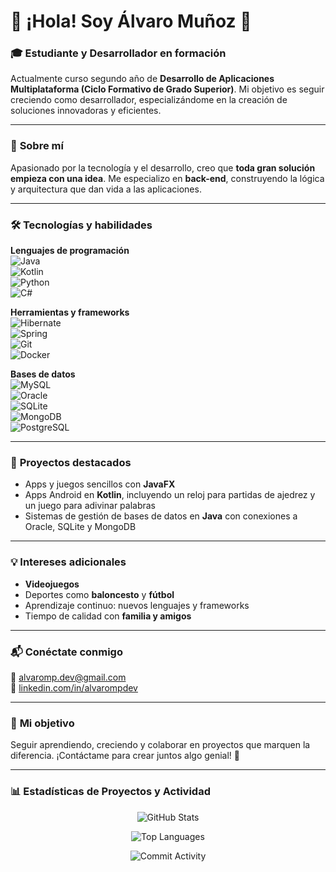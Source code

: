 # 👋 ¡Hola! Soy **Álvaro Muñoz** 🚀  

### 🎓 **Estudiante y Desarrollador en formación**  
Actualmente curso segundo año de **Desarrollo de Aplicaciones Multiplataforma (Ciclo Formativo de Grado Superior)**. Mi objetivo es seguir creciendo como desarrollador, especializándome en la creación de soluciones innovadoras y eficientes.

---

### 🌟 **Sobre mí**  
Apasionado por la tecnología y el desarrollo, creo que **toda gran solución empieza con una idea**. Me especializo en **back-end**, construyendo la lógica y arquitectura que dan vida a las aplicaciones.  

---

### 🛠️ **Tecnologías y habilidades**  

**Lenguajes de programación**  
![Java](https://img.shields.io/badge/-Java-007396?logo=coffeescript&logoColor=white)  
![Kotlin](https://img.shields.io/badge/-Kotlin-0095D5?logo=kotlin&logoColor=white)  
![Python](https://img.shields.io/badge/-Python-3776AB?logo=python&logoColor=white)  
![C#](https://img.shields.io/badge/-C%23-239120?logo=dotnet&logoColor=white)  

**Herramientas y frameworks**  
![Hibernate](https://img.shields.io/badge/-Hibernate-59666C?logo=hibernate&logoColor=white)  
![Spring](https://img.shields.io/badge/-Spring-6DB33F?logo=spring&logoColor=white)  
![Git](https://img.shields.io/badge/-Git-F05032?logo=git&logoColor=white)  
![Docker](https://img.shields.io/badge/-Docker-2496ED?logo=docker&logoColor=white)  

**Bases de datos**  
![MySQL](https://img.shields.io/badge/-MySQL-4479A1?logo=mysql&logoColor=white)  
![Oracle](https://img.shields.io/badge/-Oracle-F80000?logo=oracle&logoColor=white)  
![SQLite](https://img.shields.io/badge/-SQLite-003B57?logo=sqlite&logoColor=white)  
![MongoDB](https://img.shields.io/badge/-MongoDB-47A248?logo=mongodb&logoColor=white)  
![PostgreSQL](https://img.shields.io/badge/-PostgreSQL-336791?logo=postgresql&logoColor=white)  

---

### 🚀 **Proyectos destacados**  
- Apps y juegos sencillos con **JavaFX**  
- Apps Android en **Kotlin**, incluyendo un reloj para partidas de ajedrez y un juego para adivinar palabras  
- Sistemas de gestión de bases de datos en **Java** con conexiones a Oracle, SQLite y MongoDB  

---

### 💡 **Intereses adicionales**  
- **Videojuegos**  
- Deportes como **baloncesto** y **fútbol**  
- Aprendizaje continuo: nuevos lenguajes y frameworks  
- Tiempo de calidad con **familia y amigos**  

---

### 📬 **Conéctate conmigo**  
📧 [alvaromp.dev@gmail.com](mailto:alvaromp.dev@gmail.com)  
🔗 [linkedin.com/in/alvarompdev](https://www.linkedin.com/in/alvarompdev)  

---

### 🌟 **Mi objetivo**  
Seguir aprendiendo, creciendo y colaborar en proyectos que marquen la diferencia. ¡Contáctame para crear juntos algo genial! 🚀

---

### 📊 **Estadísticas de Proyectos y Actividad**

<p align="center">
  <img src="https://github-readme-stats.vercel.app/api?username=alvarompdev&show_icons=true&theme=radical&count_private=true" alt="GitHub Stats" />
</p>

<p align="center">
  <img src="https://github-readme-stats.vercel.app/api/top-langs/?username=alvarompdev&layout=compact&theme=radical" alt="Top Languages" />
</p>

<p align="center">
  <img src="https://github-readme-activity-graph.vercel.app/graph?username=alvarompdev&theme=github" alt="Commit Activity" />
</p>
